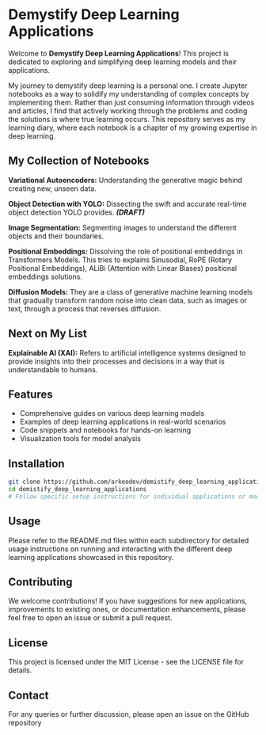 # Demystify Deep Learning Applications

Welcome to **Demystify Deep Learning Applications**! This project is dedicated to exploring and simplifying deep learning models and their applications. 

My journey to demystify deep learning is a personal one. I create Jupyter notebooks as a way to solidify my understanding of complex concepts by implementing them. Rather than just consuming information through videos and articles, I find that actively working through the problems and coding the solutions is where true learning occurs. This repository serves as my learning diary, where each notebook is a chapter of my growing expertise in deep learning.

## My Collection of Notebooks
**Variational Autoencoders:** Understanding the generative magic behind creating new, unseen data.

**Object Detection with YOLO:** Dissecting the swift and accurate real-time object detection YOLO provides. ***(DRAFT)***

**Image Segmentation:** Segmenting images to understand the different objects and their boundaries.

**Positional Embeddings:** Dissolving the role of positional embeddings in Transformers Models. This tries to explains Sinusodial, RoPE (Rotary Positional Embeddings), ALiBi (Attention with Linear Biases) positional embeddings solutions.

**Diffusion Models:** They are a class of generative machine learning models that gradually transform random noise into clean data, such as images or text, through a process that reverses diffusion.

## Next on My List

**Explainable AI (XAI):** Refers to artificial intelligence systems designed to provide insights into their processes and decisions in a way that is understandable to humans.

## Features

- Comprehensive guides on various deep learning models
- Examples of deep learning applications in real-world scenarios
- Code snippets and notebooks for hands-on learning
- Visualization tools for model analysis

## Installation

```bash
git clone https://github.com/arkeodev/demistify_deep_learning_applications.git
cd demistify_deep_learning_applications
# Follow specific setup instructions for individual applications or models
```

## Usage
Please refer to the README.md files within each subdirectory for detailed usage instructions on running and interacting with the different deep learning applications showcased in this repository.

## Contributing
We welcome contributions! If you have suggestions for new applications, improvements to existing ones, or documentation enhancements, please feel free to open an issue or submit a pull request.

## License
This project is licensed under the MIT License - see the LICENSE file for details.

## Contact
For any queries or further discussion, please open an issue on the GitHub repository